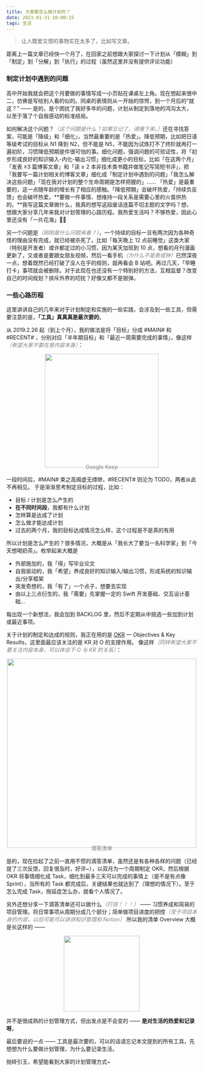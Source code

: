 ```yaml
---
title: 大家都怎么做计划的？
date: 2021-01-31 16:00:15
tags: 生活
---
```


> 让人既爱又恨的事物实在太多了，比如写文章。

距离上一篇文章已经快一个月了，在回家之前想跟大家探讨一下计划从「模糊」到「制定」到「分解」到「执行」的过程（虽然这里并没有提供评论功能）

### 制定计划中遇到的问题

高中开始我就会把这个月要做的事情写成一小页贴在课桌左上角。现在想起来很中二，仿佛是写给别人看的似的。同桌的表情则从一开始的惊愕，到一个月后的“就这？” —— 是的，是个困扰了我好多年的问题，计划从制定到落地的鸿沟太大，以至于落了个自我感动的标准结局。

如何解决这个问题？<i style="color:grey; ">（这个问题是什么？如果忘记了，请慢下来。）</i>还在寻找答案，可能是「降级」和「细化」，当然最重要的是「热爱」。降低预期，比如把日语等级考试的目标从 N1 降到 N2，但不能是 N5，不能因为试炼打不了终阶就再打一遍初阶，习惯降低预期是件很可怕的事。细化问题，强调问题的可验证性，将「初步形成良好的知识输入-内化-输出习惯」细化成更小的目标，比如「在这两个月」 「发表 ≥3 篇博客文章」和「读 ≥ 2 本非技术类书籍并做笔记写简短书评」，把「我要写一篇计划相关的博客文章」细化成「制定计划中遇到的问题」「我怎么解决这些问题」「现在我对计划的整个生命周期是怎样把握的」…… 「热爱」是最重要的，这一点随年龄的增长有了相应的感触。「降低预期」会破坏热爱，「持续负反馈」也会破坏热爱。**要做一件事情、想维持一段关系是需要心里的火苗供热的。**我写这篇文章做什么，我真的想写这段废话连篇不切主题的文字吗？想，想跟大家分享几年来我对计划管理的心路历程。我热爱生活吗？不够热爱，因此心里还没有「一片花海」🌼🌼

另一个问题是<i style="color:grey; ">（刚刚是什么问题来着？）</i>，一个持续的目标一旦有两次因为各种奇怪的理由没有完成，就已经被杀死了。比如「每天晚上 12 点前睡觉」这类大家（特别是开发者）或许都定过的小习惯，因为某天加班到 10 点，想看的月刊漫画更新了，又或者是要跟女朋友视频，然后一看手机<i style="color:grey; ">（为什么不是表或钟）</i>已然深夜一点，想着既然已经打破了没人在乎的规则，就再看会 B 站吧。再过几天，「早睡打卡」事项就会被删除。对于此现在也还没有一个特别好的方法，互相监督？改变自己的时间规划？排斥外界的叨扰？好像又都不是银弹。

### 一些心路历程

这里讲讲自己的几年来对于计划制定和实施的一些实践，会涉及到一些工具，但需要注意的是，**「工具」真真真是最次要的**。

从 2019.2.26 起（到上个月），我的做法是将「目标」分成 #MAIN# 和 #RECENT# ，分别对应「半年期目标」和「最近一周需要完成的事情」，像这样<i style="color:grey; ">（希望大家不要在意内容本身）</i>：

<div style="display:flex; flex-direction:column; align-items:center;">
  <img width="300px" src="https://i.loli.net/2021/01/31/xrlUEePDhq7VLQf.jpg" />
  <span style="color:grey; font-size:14px; margin-top:-10px;">Google Keep</span>
</div>

一段时间后，#MAIN# 束之高阁虚无缥缈，#RECENT# 则沦为 TODO，两者从此不再相见。
于是渐渐思考制定目标的过程，比如：

- 目标 / 计划是怎么产生的
- **在不同时间段**，我都有什么计划
- 怎样算是达成了计划
- 怎么做才能达成计划
- 过去的两个月，我的目标达成情况怎么样，这个过程是不是真的有用

所以计划是怎么产生的？很多情况，大概是从「我长大了要当一名科学家」到「今天想喝奶茶」。枚举起来大概是

- 外部施加的，我「得」写毕业论文
- 自我驱动的，我「希望」养成良好的知识输入/输出习惯，形成系统的知识输出/分享框架
- 突发奇想的，我「有了」一个点子，想要去实现
- 由以上三点衍生的，我「需要」先掌握一定的 Swift 开发基础、交互设计基础…

每出现一个新想法，我会加到 BACKLOG 里，然后不定期从中挑选一些加到计划或最近事项。

关于计划的制定和达成的规则，我正在用的是 [OKR](https://en.wikipedia.org/wiki/OKR) — Objectives & Key Results，这里面最应该关注的是 KR 对 O 的支撑作用。
像这样<i style="color:grey; ">（同样希望大家不要关注内容本身，可以体会下 O 与 KR 的关系）</i>：

<div style="display:flex; flex-direction:column; align-items:center;">
  <img width="500px" src="https://i.loli.net/2021/01/31/M4bXfZv7ndyCz9L.png" />
  <span style="color:grey; font-size:14px; margin-top:-10px;">滴答清单</span>
</div>

是的，现在捡起了之前一直用不惯的滴答清单，虽然还是有各种各样的问题（已经提了三次反馈，回复很及时，好评~），以双月为一个周期制定 OKR，然后根据 OKR 将事情细化成 Task，细化到最多三天可以完成的事情上（是不是有点像 Sprint），当所有的 Task 都完成后，关键结果也就达到了（理想的情况下）。至于怎么完成 Task，拖延症怎么办，就看个人情况了。

另外还想分享一下滴答清单还可以做什么<i style="color:grey; ">（打钱！！！）</i> —— 习惯养成和简易的项目管理。将日常事项从周期分成几个部分；简单做项目进度的把控<i style="color:grey; ">（至于项目本身的内容，以后可能可以讲讲知识管理和 Notion）</i> 所以我的清单 Overview 大概是长这样的 ——

<div style="text-align:center;"><img width="200px"  src="https://i.loli.net/2021/01/31/eaN83EwDG2fCny7.png" /></div>

并不是很成熟的计划管理方式，但出发点是不会变的 —— **是对生活的热爱和记录呀**。

最后要说的一点 —— 工具是最次要的，可以的话请忘记本文提到的所有工具，先想想为什么要做计划管理，为什么要记录生活。

抛砖引玉，希望能看到大家的计划管理方式~